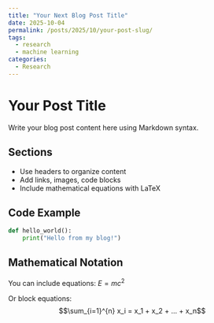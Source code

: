 ```yaml
---
title: "Your Next Blog Post Title"
date: 2025-10-04
permalink: /posts/2025/10/your-post-slug/
tags:
  - research
  - machine learning
categories:
  - Research
---
```


# Your Post Title

Write your blog post content here using Markdown syntax.

## Sections
- Use headers to organize content
- Add links, images, code blocks
- Include mathematical equations with LaTeX

## Code Example
```python
def hello_world():
    print("Hello from my blog!")
```

## Mathematical Notation
You can include equations: $E = mc^2$

Or block equations:
$$\sum_{i=1}^{n} x_i = x_1 + x_2 + ... + x_n$$
